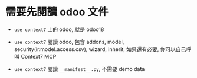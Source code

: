 # 需要先閱讀 odoo 文件

- `use context7` 上的 odoo, 就是 odoo18

- `use context7` 閱讀 odoo, 包含 addons, model, security(ir.model.access.csv), wizard, inherit, 如果還有必要, 你可以自己呼叫 Context7 MCP

- `use context7` 閱讀 `__manifest__.py`, 不需要 demo data

